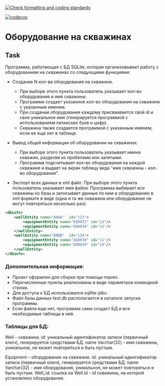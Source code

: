 [![Check formatting and coding standards](https://github.com/AlexBugrimov/well-equipment/actions/workflows/checkstyle.yml/badge.svg)](https://github.com/AlexBugrimov/well-equipment/actions/workflows/checkstyle.yml)

[![codecov](https://codecov.io/gh/AlexBugrimov/well-equipment/branch/master/graph/badge.svg?token=4FA2M3UPI5)](https://codecov.io/gh/AlexBugrimov/well-equipment)

# Оборудование на скважинах

## Task
Программа, работающая с БД SQLite, которая организовывает работу с оборудованием на скважинах со следующими функциями:

* Создание N кол-ва оборудования на скважине. 
  * При выборе этого пункта пользователь указывает кол-во оборудования и имя скважины. 
  * Программа создает указанное кол-во оборудования на скважине с указанным именем. 
  * При создании оборудования каждому присваивается свой id и свое уникальное имя (генерируется программой с использованием латинских букв и цифр). 
  * Скважина также создается программой с указанным именем, если ее еще нет в таблице.

* Вывод общей информации об оборудовании на скважинах. 
  * При выборе этого пункта пользователь указывает имена скважин, разделяя их пробелами или запятыми. 
  * Программа подсчитывает кол-во оборудования на каждой скважине и выдает на экран таблицу вида "имя скважины - кол-во оборудования".

* Экспорт всех данных в xml файл.
При выборе этого пункта пользователь указывает имя файла.
Программа выбирает все скважины из базы и записывает данные по ним и оборудованию в xml формате в виде (одна и та же скважина или оборудование не могут повторяться несколько раз):

```xml
<dbinfo>
    <wellEntity name="АААА"  id="123">
        <equipmentEntity name="EQ0033" id="12"/>
        <equipmentEntity name="EQ0034" id="13"/>
    </wellEntity>
    <wellEntity name="BBBB"  id="124">
        <equipmentEntity name="EQ0038" id="11"/>
        <equipmentEntity name="EQ0039" id="14"/>
    </wellEntity>
</dbinfo>
```

### Дополнительная информация:

* Проект оформлен для сборки при помощи maven.
* Перечисленные пункты реализованы в виде параметров командной строки.
* Для доступа к БД использовался sqllite-jdbc.
* Файл базы данных test.db располагается в каталоге запуска программы.
* Если файла еще нет, программа сама создаст БД и все необходимые таблицы в ней.

### Таблицы для БД:

Well - скважина.
id: уникальный идентификатор записи (первичный ключ), генерируется средствами БД.
name Varchar(32) - имя скважины, уникальное, не может повторяться и быть пустым.

Equipment – оборудование на скважине.
id: уникальный идентификатор записи (первичный ключ), генерируется средствами БД.
name Varchar(32) - имя оборудования, уникальное, не может повторяться и быть пустым.
Well_id: ссылка на Well.id - id скважины, на которой установлено оборудование.